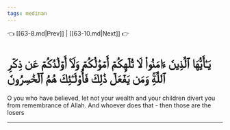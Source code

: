 ```yaml
---
tags: medinan
---
```


👈 [[63-8.md|Prev]] | [[63-10.md|Next]] 👉

# يَـٰٓأَيُّهَا ٱلَّذِينَ ءَامَنُواْ لَا تُلۡهِكُمۡ أَمۡوَٰلُكُمۡ وَلَآ أَوۡلَٰدُكُمۡ عَن ذِكۡرِ ٱللَّهِۚ وَمَن يَفۡعَلۡ ذَٰلِكَ فَأُوْلَـٰٓئِكَ هُمُ ٱلۡخَٰسِرُونَ

O you who have believed, let not your wealth and your children divert you from remembrance of Allah. And whoever does that - then those are the losers

---


